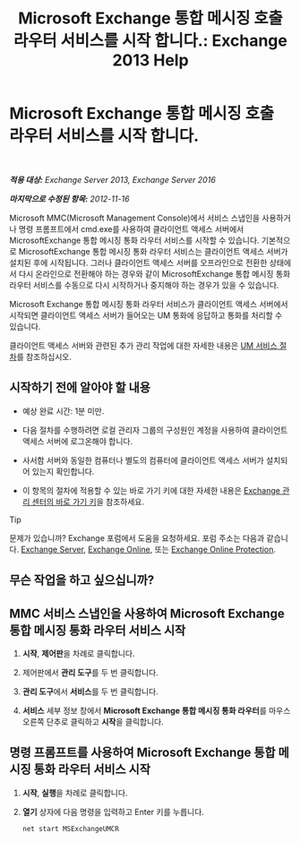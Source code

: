 ﻿---
title: 'Microsoft Exchange 통합 메시징 호출 라우터 서비스를 시작 합니다.: Exchange 2013 Help'
TOCTitle: Microsoft Exchange 통합 메시징 호출 라우터 서비스를 시작 합니다.
ms:assetid: 8b7e1a4c-87b3-4477-a95f-6b41cf2d38f0
ms:mtpsurl: https://technet.microsoft.com/ko-kr/library/JJ673542(v=EXCHG.150)
ms:contentKeyID: 50556034
ms.date: 05/22/2018
mtps_version: v=EXCHG.150
ms.translationtype: MT
---

# Microsoft Exchange 통합 메시징 호출 라우터 서비스를 시작 합니다.

 

_**적용 대상:** Exchange Server 2013, Exchange Server 2016_

_**마지막으로 수정된 항목:** 2012-11-16_

Microsoft MMC(Microsoft Management Console)에서 서비스 스냅인을 사용하거나 명령 프롬프트에서 cmd.exe를 사용하여 클라이언트 액세스 서버에서 MicrosoftExchange 통합 메시징 통화 라우터 서비스를 시작할 수 있습니다. 기본적으로 MicrosoftExchange 통합 메시징 통화 라우터 서비스는 클라이언트 액세스 서버가 설치된 후에 시작됩니다. 그러나 클라이언트 액세스 서버를 오프라인으로 전환한 상태에서 다시 온라인으로 전환해야 하는 경우와 같이 MicrosoftExchange 통합 메시징 통화 라우터 서비스를 수동으로 다시 시작하거나 중지해야 하는 경우가 있을 수 있습니다.

Microsoft Exchange 통합 메시징 통화 라우터 서비스가 클라이언트 액세스 서버에서 시작되면 클라이언트 액세스 서버가 들어오는 UM 통화에 응답하고 통화를 처리할 수 있습니다.

클라이언트 액세스 서버와 관련된 추가 관리 작업에 대한 자세한 내용은 [UM 서비스 절차](um-services-procedures-exchange-2013-help.md)를 참조하십시오.

## 시작하기 전에 알아야 할 내용

  - 예상 완료 시간: 1분 미만.

  - 다음 절차를 수행하려면 로컬 관리자 그룹의 구성원인 계정을 사용하여 클라이언트 액세스 서버에 로그온해야 합니다.

  - 사서함 서버와 동일한 컴퓨터나 별도의 컴퓨터에 클라이언트 액세스 서버가 설치되어 있는지 확인합니다.

  - 이 항목의 절차에 적용할 수 있는 바로 가기 키에 대한 자세한 내용은 [Exchange 관리 센터의 바로 가기 키](keyboard-shortcuts-in-the-exchange-admin-center-exchange-online-protection-help.md)을 참조하세요.


> [!TIP]
> 문제가 있습니까? Exchange 포럼에서 도움을 요청하세요. 포럼 주소는 다음과 같습니다. <A href="https://go.microsoft.com/fwlink/p/?linkid=60612">Exchange Server</A>, <A href="https://go.microsoft.com/fwlink/p/?linkid=267542">Exchange Online</A>, 또는 <A href="https://go.microsoft.com/fwlink/p/?linkid=285351">Exchange Online Protection</A>.



## 무슨 작업을 하고 싶으십니까?

## MMC 서비스 스냅인을 사용하여 Microsoft Exchange 통합 메시징 통화 라우터 서비스 시작

1.  **시작**, **제어판**을 차례로 클릭합니다.

2.  제어판에서 **관리 도구**를 두 번 클릭합니다.

3.  **관리 도구**에서 **서비스**를 두 번 클릭합니다.

4.  **서비스** 세부 정보 창에서 **Microsoft Exchange 통합 메시징 통화 라우터**를 마우스 오른쪽 단추로 클릭하고 **시작**을 클릭합니다.

## 명령 프롬프트를 사용하여 Microsoft Exchange 통합 메시징 통화 라우터 서비스 시작

1.  **시작**, **실행**을 차례로 클릭합니다.

2.  **열기** 상자에 다음 명령을 입력하고 Enter 키를 누릅니다.
    
        net start MSExchangeUMCR

